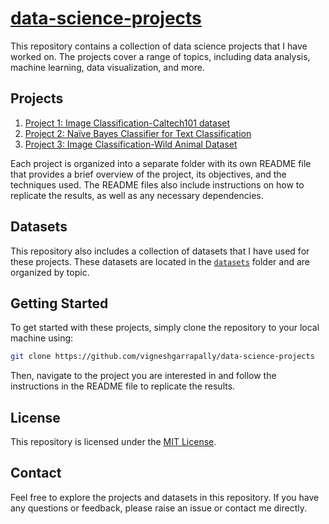 # [data-science-projects](https://github.com/vigneshgarrapally/data-science-projects)

This repository contains a collection of data science projects that I have worked on. The projects cover a range of topics, including data analysis, machine learning, data visualization, and more.

## Projects

1. [Project 1: Image Classification-Caltech101 dataset](1.%20Image%20Classification-Caltech101%20dataset/)
2. [Project 2: Naïve Bayes Classifier for Text Classification](2.%20Na%C3%AFve%20Bayes%20Classifier%20for%20Text%20Classification)
3. [Project 3: Image Classification-Wild Animal Dataset](3.%20Image%20Classification-Wild%20Animal%20Dataset)


Each project is organized into a separate folder with its own README file that provides a brief overview of the project, its objectives, and the techniques used. The README files also include instructions on how to replicate the results, as well as any necessary dependencies.

## Datasets

This repository also includes a collection of datasets that I have used for these projects. These datasets are located in the [`datasets`](datasets/) folder and are organized by topic.

## Getting Started

To get started with these projects, simply clone the repository to your local machine using:

``` bash
git clone https://github.com/vigneshgarrapally/data-science-projects
```

Then, navigate to the project you are interested in and follow the instructions in the README file to replicate the results.

## License
This repository is licensed under the [MIT License](LICENSE).

## Contact

Feel free to explore the projects and datasets in this repository. If you have any questions or feedback, please raise an issue or contact me directly.